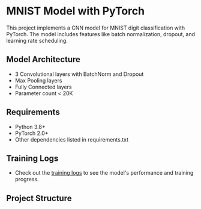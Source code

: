 # MNIST Model with PyTorch

This project implements a CNN model for MNIST digit classification with PyTorch. The model includes features like batch normalization, dropout, and learning rate scheduling.

## Model Architecture
- 3 Convolutional layers with BatchNorm and Dropout
- Max Pooling layers
- Fully Connected layers
- Parameter count < 20K

## Requirements
- Python 3.8+
- PyTorch 2.0+
- Other dependencies listed in requirements.txt

## Training Logs
- Check out the [training logs](train.log) to see the model's performance and training progress.

## Project Structure